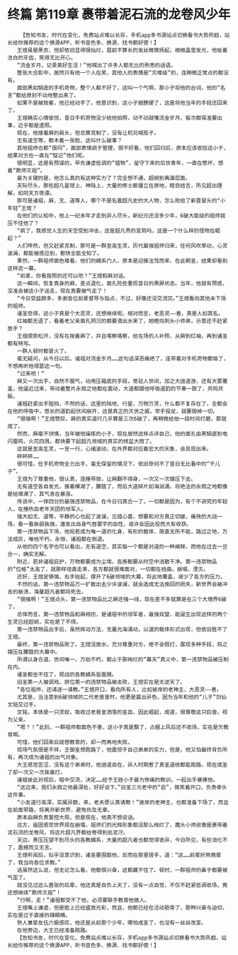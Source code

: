 # 终篇 第119章 裹带着泥石流的龙卷风少年
        【告知书友，时代在变化，免费站点难以长存，手机app多书源站点切换看书大势所趋，站长给你推荐的这个换源APP，听书音色多、换源、找书都好使！】
       王煊虽是黑衣，但却依旧显得很灿烂，眉前不算长的发丝微微扬起，根根晶莹发光，他呲着洁白的牙齿，笑得无比开心。
       “流金岁月，记录美好生活！”他喊出了许多人都无比的熟悉的话语。
       整张大合影中，居然只有他一个人在笑，其他人的表情是“灾难级”的，连稍微正常点的都没有。
       面部黑如锅底的手机奇物，整个人都不好了，这叫一个气啊，那小子将他的台词，他的“名言”都给原封不动地整出来了。
       如果不是被按着，他已经动手了。他意识到，这小子翅膀硬了，这是将他当年的手段还回来了。
       王煊确实心情愉悦，昔日手机奇物没少给他拍照，动不动就嚷流金岁月，每次都保准要出事，近乎都是遗照。
       现在，他搂着麻的肩头，但总算克制了，没有让机兄喊茄子。
       无有道空等，都木着一张脸，这叫什么破事？
       其他祖师也都“很闷”，面部表情疏于管理，很不好看，他们回归后，原本应该收拾这小子，结果对方也一直在“惦记”他们呢。
       很明显，这是有预谋的，早先谦虚低调的“猎物”，留守下来的后世青年，一直在憋坏，想着“欺师灭祖”。
       最为关键的是，他怎么真的有这种实力了？完全想不通，超纲到离谱层面。
       天际尽头，那些超凡星球上、神陆上，大量的修士都僵立在原地，瞠目结舌，所见超出理解，如同天方夜谭。
       那可是诸祖，麻、无、道等人，哪个不是名震超凡史的大人物，怎么败给了新晋冒头的“小年轻”王煊？
       在他们的认知中，他上一纪末年才走到异人尽头，新纪元还没多少年，6破大能级的祖师就压不住他了？
       “疯了，我感觉人生的天空受到冲击，这是超凡界的变局吗，这是一个什么样的怪物在崛起？”
       人们哗然，但又赶紧克制，那可是一群至高生灵，历代最强祖师归来，任何风吹草动，心灵波澜，都能被感应到，都快全能全知了。
       果然，一群祖师面色难看，他们的嫡系门人，原本是迎接法驾而来，在此朝圣，结果却看到这样这一幕。
       “前辈，你看我照的还可以吧？”王煊和麻对话。
       这一瞬间，恢复真身的麻，差点退化，面孔险些重现昔日的黑屏状态。当年，他就有预感，没准会被这小子送走，现在真要被气走了！
       “今日受益颇多，多谢各位前辈督导与指点，不过，好像还没交流完。”王煊看向其他未下场的祖师。
       诸圣觉得，这小子真是个大恶灵，还想继续呢。相对而言，老恶灵——善，真是人如其名。
       红袖都无语了，看着老父亲面孔阴沉的都要滴出水来了，她瞪向刺头小师弟，示意还不赶紧放手？
       王煊顺势松开，没有在按着麻了，并且喀察喀察，给在场的人补照，从麻到红袖，再到诸圣都有特写。
       一群人顿时都冒火了。
       毫无疑问，从今日以后，诸祖对流金岁月……这句话深恶痛绝了，连带着对手机奇物都恼了，不想再听他得瑟这一句。
       “过来吧！”
       麻又一次出手，自然不服气，动用压箱底的手段，常驻人世间，加之大逍遥游，还有大雾覆盖，他逼近过来，带动着整片永寂之地都在震动，大道都跟他呼吸道韵的节奏一致了，共鸣共振。
       诸祖赶紧出手阻挡，不然的话，这里的陆地、行星、万物万灵，什么都不复存在了，全都会在他的呼吸中，悠长的道韵起伏间崩开，这是真正的灭世之威，举手投足，就要毁掉一切。
       “很强啊！”王煊赞叹，麻的真实道行几乎算是三次6破了，再稍微给他一段时间打磨，那就成了。
       然而，麻毫不领情，当年被他操练的小子，现在居然这样点评自己，他的面孔由黑锅底到电闪雷鸣，火花四溅，都快要下起超凡领域的真实的倾盆大雨了。
       这就是至高生灵，一言一行，心绪波动，在外界都对应着宏大的天象，会具现出来。
       砰砰砰……
       很可惜，任手机奇物全力出手，毫无保留的情况下，依旧奈何不了昔日无比看中的“干儿子”。
       王煊为了尊重他，很认真，连捶带按，让麻翻不得身，一次又一次镇压下去。
       无有道空各自发光，接着模湖了，朦胧了，而后大道碎片如海汹涌，将绝法的永寂之地都像是给填满了，其气息在暴涨。
       传说中，一体四分的最强违禁物品，在今日归真合一了，一切都是因为，有个不讲究的年轻人，在捶热血老年天团的领军人。
       强大如无、道等，平静的心也起了波澜，见猎心喜，想要和对方真正切磋，痛快的大战一场，看一看孰弱孰强，激发出自身气吞寰宇的血性，或许会因此役而大有收获。
       第一违禁物品下场，他宛若成为唯一道的化身，有形的载体，简直无所不能，路过之地，万法成灰，唯他不朽，永恒，诸祖都在倒退。
       从他的四个名字也可以看出，无有道空，其实每一个都是对道的一种阐释，而他在过去一旦合一，确实无解。
       附近，若非诸祖庇护，万物都要成为尘埃，各族都要从时空中消散干净。第一违禁物品的“位格”太高了，就那样径直走来，各方都就很难面对，一切都在扭曲，崩塌，湮灭。
       还好，王煊足够强，右手抬起，撑开了6破领域的大幕，将此地覆盖，减少了各方的压力。
       不然的话，第一违禁物品万一扩散出去少许波澜，就会造成无法挽回的损失，新世界会被冲击的崩溃，海量超凡者都将死去。
       “很强啊！”王煊点头，第一违禁物品比之麻还强一线，现在差不多就算是在三个大境界6破了。
       总体而言，第一违禁物品和麻相彷，是诸祖中的领军者，最强双璧，能诞生出现这样的两个生灵已经超纲，实在是了不得。
       第一违禁物品出手后，虽然挥动万法，无量光海涌动，以道的载体形式出现，但依旧胜不了王煊。
       最终，第一违禁物品败了。王煊没放水，充分尊重对方，绝不会假打，展现多种手段，将之镇压在朦胧的大幕中。
       所谓以身合道，世间唯一，万劫不朽，都止于那绚烂的“幕天”真义中，第一违禁物品被压制在内。
       诸圣都坐不住了，观战的各教嫡系皆震撼。
       旧圣第一人被调戏，排位第一的违禁物品被击败，王煊实在是太逆天了。
       “各位祖师，还请逐一请教。”王煊开口，看向所有人，比如彼岸的老神主，大恶灵——善。
       尤其是，当注意到6破领域的二代老兽皇时，他更是露出异色，因为当年和他的“儿子”剑仙文铭交过手。
       文铭，本体是一只灵蚊，吸收过老兽皇洒落的圣血，因此崛起，成道，很尊敬这只巨兽，视为父亲。
       “嗯？！”此刻，一群祖师都面色不善，这小子真是飘了，占据上风后还不收场，实在是欠教育啊。
       可惜，他们回来后就想教育的，却一而再地失败。
       现场气氛很是不祥，王御圣想跑路了，他震惊于自己弟弟的实力，但是，他又怕最终背负所有，再次成为诸祖的出气对象。
       大王感觉苦涩，没有这个弟弟时，他逍遥自在，异人时期惹了真圣道统都能跑路，现在成圣了却一次又一次挨毒打。
       诸祖彼此对视后，暗中交流，决定……给予王姓小子最为惨痛的教训，一起出手暴揍他。
       “这边来，我们永寂之地最深处，好好谈下。”旧圣三元老中的“启”，微笑着开口，负责牵头这件事。
       “小友道行高深，实属异数，来，老夫愿认真请教！”彼岸的老神主，也都准备下场了，而且在前面带路，将离开新世界，避免伤及无辜。
       原本由麻负责掌控大局，但是现在，他真不想说话。
       远方，庙固感觉世界观在崩塌，祖师们的光辉形象都没那么绚烂了，魔头小师叔像是裹带着泥石流的龙卷风，将这片超凡界都给卷得到处泥泞。
       天边，黑压压望不到尽头的各教嫡系，大量的超凡者也都觉得诡异，今日所见，有些消化不了，震撼而又无言。
       王煊听闻后，似乎没意识到，诸圣要围殴他，反而在那里搓手，道：“这……前辈折煞晚辈了，我当向各位求教。”
       话虽然这么说，但无论怎么看，他都很兴奋，这都藏不住了。顿时，一群祖师的鼻子都要被气歪了。
       就没见过这么嚣张的后辈，他还真是自负上天了，没有一点自觉，不仅不赶紧低调收场，竟还想继续“欺师灭祖”！
       “行啊，走！”诸祖都受不了他，必须要联手教育他做人。
       王煊嘴上谦虚，但是脸上已经盛放光彩，而且，他都已经在活动筋骨了，那种兴奋与迫切，实在是过于直接的辣眼睛。
       熟人兼挚友伍六极感叹，他还是从前那个少年，哪怕成圣了，也没有一丝丝改变。
       在他旁边，大王已经准备跑路。
       【告知书友，时代在变化，免费站点难以长存，手机app多书源站点切换看书大势所趋，站长给你推荐的这个换源APP，听书音色多、换源、找书都好使！】